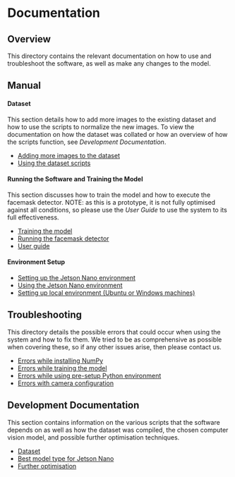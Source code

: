 # Documentation

## Overview

This directory contains the relevant documentation on how to use and troubleshoot the software, as well as make any changes to the model.  

## Manual

#### Dataset

This section details how to add more images to the existing dataset and how to use the scripts to normalize the new images.  To view the documentation on how the dataset was collated or how an overview of how the scripts function, see *Development Documentation*.

- [Adding more images to the dataset](documentation/manual/dataset/adding_more_images_to_dataset.md)
- [Using the dataset scripts](documentation/manual/dataset/using_dataset_scripts.md)

#### Running the Software and Training the Model

This section discusses how to train the model and how to execute the facemask detector.  NOTE: as this is a prototype, it is not fully optimised against all conditions, so please use the *User Guide* to use the system to its full effectiveness.

- [Training the model](documentation/manual/running_software_and_training_model/training_the_model.md)
- [Running the facemask detector](documentation/manual/running_software_and_training_model/running_facemask_detector.md)
- [User guide](documentation/manual/running_software_and_training_model/user_guide.md)

#### Environment Setup

- [Setting up the Jetson Nano environment](documentation/manual/environment_setup/jetson_nano_env_setup.md)
- [Using the Jetson Nano environment](documentation/manual/environment_setup/using_jetson_nano_env.md)
- [Setting up local environment (Ubuntu or Windows machines)](documentation/manual/environment_setup/local_env_setup.md)

## Troubleshooting

This directory details the possible errors that could occur when using the system and how to fix them.  We tried to be as comprehensive as possible when covering these, so if any other issues arise, then please contact us.

- [Errors while installing NumPy](documentation/troubleshooting/errors_installing_numpy.md)
- [Errors while training the model](documentation/troubleshooting/errors_training_model.md)
- [Errors while using pre-setup Python environment](documentation/troubleshooting/errors_using_python_env.md)
- [Errors with camera configuration](documentation/troubleshooting/errors_with_camera_config.md)

## Development Documentation

This section contains information on the various scripts that the software depends on as well as how the dataset was compiled, the chosen computer vision model, and possible further optimisation techniques.

- [Dataset](documentation/development_documentation/dataset.md)
- [Best model type for Jetson Nano](documentation/development_documentation/best_model_type.md)
- [Further optimisation](documentation/development_documentation/further_optimisation.md)
